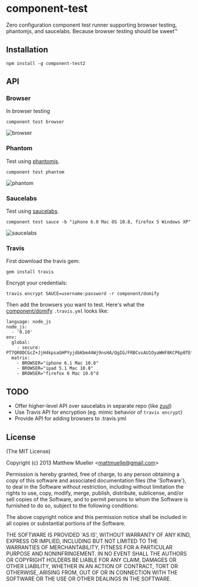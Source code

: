 
# component-test

  Zero configuration component test runner supporting browser testing, phantomjs, and saucelabs. Because browser testing should be sweet™

## Installation

    npm install -g component-test2

## API

### Browser

In browser testing

```
component test browser
```

![browser](https://i.cloudup.com/sQNerIUJuO.png)

### Phantom

Test using [phantomjs](http://phantomjs.org/).

```
component test phantom
```

![phantom](https://i.cloudup.com/z3wclSEdB4.png)

### Saucelabs

Test using [saucelabs](https://saucelabs.com/).

```
component test sauce -b "iphone 6.0 Mac OS 10.8, firefox 5 Windows XP"
```

![saucelabs](https://i.cloudup.com/gauAnVubef.png)

### Travis

First download the travis gem:

```
gem install travis
```

Encrypt your credentials:

```
travis encrypt SAUCE=username:password -r component/domify
```

Then add the browsers you want to test. Here's what the [component/domify](http://github.com/component/domify) `.travis.yml` looks like:

```
language: node_js
node_js:
  - '0.10'
env:
  global:
    - secure: PT7QR0DCGcZ+JjH4kpsaGHPYyjdbKbm44Wj9nsHA/QgIG/FRBCvsAU1OyaWHF8KCP6p0TEfhgeW+vUlZfxlbpDa4eSR8kjqkcNTR1CWKqYfjjQzBFzibrmLE+gKOnIRxFhdwUjzatRc1A2B+jX/03HoIgsUhnG83xiinz21dBJI=
  matrix:
    - BROWSER="iphone 6.1 Mac 10.8"
    - BROWSER="ipad 5.1 Mac 10.8"
    - BROWSER="firefox 6 Mac 10.6"d
```

## TODO

- Offer higher-level API over saucelabs in separate repo (like [zuul](https://github.com/defunctzombie/zuul))
- Use Travis API for encryption (eg. mimic behavior of `travis encrypt`)
- Provide API for adding browsers to .travis.yml

## License

(The MIT License)

Copyright (c) 2013 Matthew Mueller &lt;mattmuelle@gmail.com&gt;

Permission is hereby granted, free of charge, to any person obtaining
a copy of this software and associated documentation files (the
'Software'), to deal in the Software without restriction, including
without limitation the rights to use, copy, modify, merge, publish,
distribute, sublicense, and/or sell copies of the Software, and to
permit persons to whom the Software is furnished to do so, subject to
the following conditions:

The above copyright notice and this permission notice shall be
included in all copies or substantial portions of the Software.

THE SOFTWARE IS PROVIDED 'AS IS', WITHOUT WARRANTY OF ANY KIND,
EXPRESS OR IMPLIED, INCLUDING BUT NOT LIMITED TO THE WARRANTIES OF
MERCHANTABILITY, FITNESS FOR A PARTICULAR PURPOSE AND NONINFRINGEMENT.
IN NO EVENT SHALL THE AUTHORS OR COPYRIGHT HOLDERS BE LIABLE FOR ANY
CLAIM, DAMAGES OR OTHER LIABILITY, WHETHER IN AN ACTION OF CONTRACT,
TORT OR OTHERWISE, ARISING FROM, OUT OF OR IN CONNECTION WITH THE
SOFTWARE OR THE USE OR OTHER DEALINGS IN THE SOFTWARE.
